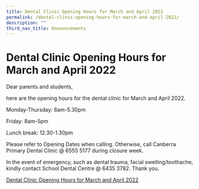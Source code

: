 ```yaml
---
title: Dental Clinic Opening Hours for March and April 2022
permalink: /dental-clinic-opening-hours-for-march-and-april-2022/
description: ""
third_nav_title: Announcements
---
```



# **Dental Clinic Opening Hours for March and April 2022**

Dear parents and students,

here are the opening hours for the dental clinic for March and April 2022.

Monday-Thursday: 8am-5.30pm

Friday: 8am-5pm

Lunch break: 12.30-1.30pm

Please refer to Opening Dates when calling. Otherwise, call Canberra Primary Dental Clinic @ 6555 5177 during closure week.

In the event of emergency, such as dental trauma, facial swelling/toothache, kindly contact School Dental Centre @ 6435 3782. Thank you.

[Dental Clinic Opening Hours for March and April 2022](/files/Dental-Clinic-Opening-Hours-for-March-and-April-2022.pdf)